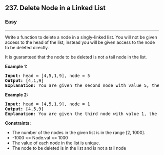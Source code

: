 <h2>237. Delete Node in a Linked List</h2>
<h3>Easy</h3>
<hr>
<div>
<p>Write a function to delete a node in a singly-linked list. You will not be given access to the head of the list, instead you will be given access to the node to be deleted directly.

It is guaranteed that the node to be deleted is not a tail node in the list.</p>

<p><b>Example 1: </b></p>

<pre><strong>Input:</strong> head = [4,5,1,9], node = 5
<strong>Output:</strong> [4,1,9]
<strong>Explanation:</strong> You are given the second node with value 5, the linked list should become 4 -> 1 -> 9 after calling your function.
</pre>

<p><b>Example 2: </b></p>

<pre><strong>Input:</strong> head = [4,5,1,9], node = 1
<strong>Output:</strong> [4,5,9]
<strong>Explanation:</strong> You are given the third node with value 1, the linked list should become 4 -> 5 -> 9 after calling your function.
</pre>

<p><b>Constraints:</b></p>
<ul> 
   <li>The number of the nodes in the given list is in the range [2, 1000].</li>
   <li>-1000 <= Node.val <= 1000</li>
   <li>The value of each node in the list is unique.</li>
   <li>The node to be deleted is in the list and is not a tail node</li>
</ul>
</div>
